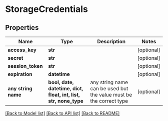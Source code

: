 # StorageCredentials


## Properties
Name | Type | Description | Notes
------------ | ------------- | ------------- | -------------
**access_key** | **str** |  | [optional] 
**secret** | **str** |  | [optional] 
**session_token** | **str** |  | [optional] 
**expiration** | **datetime** |  | [optional] 
**any string name** | **bool, date, datetime, dict, float, int, list, str, none_type** | any string name can be used but the value must be the correct type | [optional]

[[Back to Model list]](../README.md#documentation-for-models) [[Back to API list]](../README.md#documentation-for-api-endpoints) [[Back to README]](../README.md)


